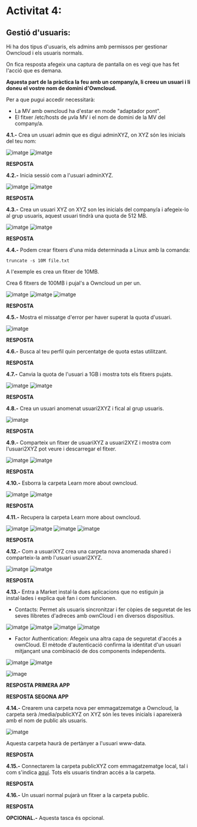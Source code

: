 # Activitat 4:

## Gestió d'usuaris:

Hi ha dos tipus d'usuaris, els admins amb permissos per gestionar Owncloud i els usuaris normals.

On fica resposta afegeix una captura de pantalla on es vegi que has fet l'acció que es demana.

**Aquesta part de la pràctica la feu amb un company/a, li creeu un usuari i li doneu el vostre nom de domini d'Owncloud.**

Per a que pugui accedir necessitarà:

- La MV amb owncloud ha d'estar en mode "adaptador pont".
- El fitxer /etc/hosts de µvla MV i el nom de domini de la MV del company/a.


**4.1.-** Crea un usuari admin que es digui adminXYZ, on XYZ són les inicials del teu nom:

![imatge](1b.png)
![imatge](2b.png)

**RESPOSTA**

**4.2.-** Inicia sessió com a l'usuari adminXYZ.

![imatge](3b.png)
![imatge](4b.png)

**RESPOSTA**

**4.3.-** Crea un usuari XYZ on XYZ son les inicials del company/a i afegeix-lo al grup usuaris, aquest usuari tindrà una quota de 512 MB.

![imatge](5b.png)
![imatge](6b.png)

**RESPOSTA**

**4.4.-** Podem crear fitxers d'una mida determinada a Linux amb la comanda:

```
truncate -s 10M file.txt
```

A l'exemple es crea un fitxer de 10MB.

Crea 6 fitxers de 100MB i pujal's a Owncloud un per un.

![imatge](7b.png)
![imatge](8b.png)
![imatge](9b.png)

**RESPOSTA**

**4.5.-** Mostra el missatge d'error per haver superat la quota d'usuari.

![imatge](10b.png)

**RESPOSTA**

**4.6.-** Busca al teu perfil quin percentatge de quota estas utilitzant.

**RESPOSTA**

**4.7.-** Canvia la quota de l'usuari a 1GB i mostra tots els fitxers pujats.

![imatge](11b.png)
![imatge](12b.png)

**RESPOSTA**

**4.8.-** Crea un usuari anomenat usuari2XYZ i fical al grup usuaris.

![imatge](13b.png)

**RESPOSTA**

**4.9.-** Comparteix un fitxer de usuariXYZ a usuari2XYZ i mostra com l'usuari2XYZ pot veure i descarregar el fitxer.

![imatge](14b.png)
![imatge](15b.png)

**RESPOSTA**

**4.10.-** Esborra la carpeta Learn more about owncloud.

![imatge](16b.png)
![imatge](17b.png)

**RESPOSTA**

**4.11.-** Recupera la carpeta Learn more about owncloud.

![imatge](18b.png)
![imatge](19b.png)
![imatge](20b.png)
![imatge](21b.png)

**RESPOSTA**

**4.12.-** Com a usuariXYZ crea una carpeta nova anomenada shared i comparteix-la amb l'usuari usuari2XYZ.

![imatge](22b.png)
![imatge](23b.png)

**RESPOSTA**

**4.13.-** Entra a Market instal·la dues aplicacions que no estiguin ja instal·lades i explica què fan i com funcionen.

- Contacts: Permet als usuaris sincronitzar i fer còpies de seguretat de les seves llibretes d'adreces amb ownCloud i en diversos dispositius. 

![imatge](24b.png)
![imatge](25b.png)
![imatge](26b.png)
![imatge](27b.png)

- Factor Authentication: Afegeix una altra capa de seguretat d'accés a ownCloud. El mètode d'autenticació confirma la identitat d'un usuari mitjançant una combinació de dos components independents.

![imatge](28b.png)
![imatge](29b.png)

![image](https://user-images.githubusercontent.com/110727546/196159706-705ff624-c409-4632-acb4-f43ffcc486d4.png)

**RESPOSTA PRIMERA APP**

**RESPOSTA SEGONA APP**

**4.14.-** Crearem una carpeta nova per emmagatzematge a Owncloud, la carpeta serà /media/publicXYZ on XYZ són les teves inicials i apareixerà amb el nom de public als usuaris.

![imatge](30b.png)

Aquesta carpeta haurà de pertànyer a l'usuari www-data.

**RESPOSTA**

**4.15.-** Connectarem la carpeta publicXYZ com emmagatzematge local, tal i com s'indica [aquí](https://doc.owncloud.com/server/next/admin_manual/configuration/files/external_storage/local.html). Tots els usuaris tindran accés a la carpeta.

**RESPOSTA**

**4.16.-** Un usuari normal pujarà un fitxer a la carpeta public.

**RESPOSTA**

**OPCIONAL.-** Aquesta tasca és opcional.
